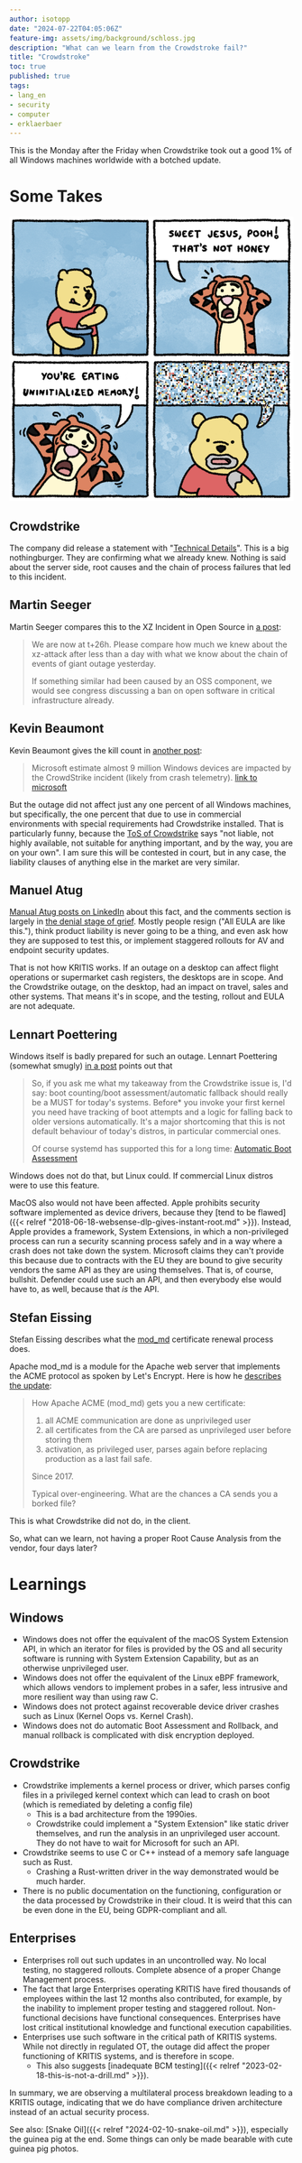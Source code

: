 ```yaml
---
author: isotopp
date: "2024-07-22T04:05:06Z"
feature-img: assets/img/background/schloss.jpg
description: "What can we learn from the Crowdstroke fail?"
title: "Crowdstroke"
toc: true
published: true
tags:
- lang_en
- security
- computer
- erklaerbaer
---
```


This is the Monday after the Friday 
when Crowdstrike took out a good 1% of all Windows machines worldwide with a botched update.

# Some Takes

![](/uploads/2024/07/crowdstroke-01.png)

## Crowdstrike
The company did release a statement with 
"[Technical Details](https://www.crowdstrike.com/blog/falcon-update-for-windows-hosts-technical-details/)".
This is a big nothingburger.
They are confirming what we already knew.
Nothing is said about the server side, root causes and the chain of process failures that led to this incident.

## Martin Seeger

Martin Seeger compares this to the XZ Incident in Open Source in 
[a post](https://infosec.exchange/@masek/112817758224618946):
> We are now at t+26h.
> Please compare
> how much we knew about the xz-attack after less than a day with what
> we know about the chain of events of giant outage yesterday.
> 
> If something similar had been caused by an OSS component,
> we would see congress discussing a ban on open software in critical infrastructure already.

## Kevin Beaumont

Kevin Beaumont gives the kill count in 
[another post](https://cyberplace.social/@GossiTheDog/112819549722486621):
> Microsoft estimate almost 9 million Windows devices are impacted by the CrowdStrike incident
> (likely from crash telemetry).
> [link to microsoft](https://blogs.microsoft.com/blog/2024/07/20/helping-our-customers-through-the-crowdstrike-outage/)

But the outage did not affect just any one percent of all Windows machines,
but specifically, the one percent
that due to use in commercial environments with special requirements had Crowdstrike installed.
That is particularly funny, because the 
[ToS of Crowdstrike](https://www.crowdstrike.com/terms-and-conditions-de/)
says "not liable, not highly available, not suitable for anything important, and by the way, you are on your own".
I am sure this will be contested in court,
but in any case, the liability clauses of anything else in the market are very similar.

## Manuel Atug

[Manual Atug posts on LinkedIn](https://www.linkedin.com/posts/manuel-honkhase-atug-820b27241_crowdstrike-kritis-activity-7220713390443241472-1EMl/)
about this fact, and the comments section is largely in
[the denial stage of grief](https://en.wikipedia.org/wiki/Five_stages_of_grief).
Mostly people resign ("All EULA are like this."), 
think product liability is never going to be a thing,
and even ask how they are supposed to test this, or implement staggered rollouts for AV and endpoint security updates.

That is not how KRITIS works.
If an outage on a desktop can affect flight operations or supermarket cash registers,
the desktops are in scope.
And the Crowdstrike outage, on the desktop, had an impact on travel, sales and other systems.
That means it's in scope, and the testing, rollout and EULA are not adequate.

## Lennart Poettering

Windows itself is badly prepared for such an outage.
Lennart Poettering (somewhat smugly) 
[in a post](https://mastodon.social/@pid_eins/112818864687187963)
points out that
> So, if you ask me what my takeaway from the Crowdstrike issue is, I'd say:
> boot counting/boot assessment/automatic fallback should really be a MUST for today's systems.
> Before* you invoke your first kernel you need
> have tracking of boot attempts and a logic for falling back to older versions automatically.
> It's a major shortcoming that this is not default behaviour of today's distros, in particular commercial ones.
> 
> Of course systemd has supported this for a long time:
> [Automatic Boot Assessment](https://systemd.io/AUTOMATIC_BOOT_ASSESSMENT/)

Windows does not do that, but Linux could.
If commercial Linux distros were to use this feature.

MacOS also would not have been affected.
Apple prohibits security software implemented as device drivers,
because they [tend to be flawed]({{< relref "2018-06-18-websense-dlp-gives-instant-root.md" >}}).
Instead, Apple provides a framework, System Extensions,
in which a non-privileged process can run a security scanning process safely and in a way
where a crash does not take down the system.
Microsoft claims they can't provide this
because due to contracts with the EU they are bound to give security vendors the same API as they are using themselves.
That is, of course, bullshit.
Defender could use such an API, and then everybody else would have to, as well, because that *is* the API.

## Stefan Eissing

Stefan Eissing describes what the [mod_md]() certificate renewal process does.

Apache mod_md is a module for the Apache web server that implements the ACME protocol as spoken by Let's Encrypt.
Here is how he [describes the update](https://chaos.social/@icing/112829370177074835):
> How Apache ACME (mod_md) gets you a new certificate:
> 
> 1. all ACME communication are done as unprivileged user
> 2. all certificates from the CA are parsed as unprivileged user before storing them
> 3. activation, as privileged user, parses again before replacing production as a last fail safe.
> 
> Since 2017.
> 
> Typical over-engineering. What are the chances a CA sends you a borked file?

This is what Crowdstrike did not do, in the client.

So, what can we learn, not having a proper Root Cause Analysis from the vendor, four days later?




# Learnings

## Windows

- Windows does not offer the equivalent of the macOS System Extension API,
  in which an iterator for files is provided by the OS
  and all security software is running with System Extension Capability,
  but as an otherwise unprivileged user.
- Windows does not offer the equivalent of the Linux eBPF framework,
  which allows vendors to implement probes in a safer, less intrusive and more resilient way than using raw C.
- Windows does not protect against recoverable device driver crashes such as Linux (Kernel Oops vs. Kernel Crash).
- Windows does not do automatic Boot Assessment and Rollback,
  and manual rollback is complicated with disk encryption deployed.

## Crowdstrike

- Crowdstrike implements a kernel process or driver,
  which parses config files in a privileged kernel context which can lead to crash on boot
  (which is remediated by deleting a config file)
  - This is a bad architecture from the 1990ies.
  - Crowdstrike could implement a "System Extension" like static driver themselves,
    and run the analysis in an unprivileged user account.
    They do not have to wait for Microsoft for such an API.
- Crowdstrike seems to use C or C++ instead of a memory safe language such as Rust.
  - Crashing a Rust-written driver in the way demonstrated would be much harder.
- There is no public documentation on the functioning, configuration or the data processed by Crowdstrike in their cloud.
  It is weird that this can be even done in the EU, being GDPR-compliant and all.

## Enterprises

- Enterprises roll out such updates in an uncontrolled way.
  No local testing, no staggered rollouts.
  Complete absence of a proper Change Management process.
- The fact
  that large Enterprises operating KRITIS have fired thousands of employees within the last 12 months also contributed,
  for example, by the inability to implement proper testing and staggered rollout.
  Non-functional decisions have functional consequences.
  Enterprises have lost critical institutional knowledge and functional execution capabilities.
- Enterprises use such software in the critical path of KRITIS systems.
  While not directly in regulated OT, the outage did affect the proper functioning of KRITIS systems,
  and is therefore in scope.
  - This also suggests [inadequate BCM testing]({{< relref "2023-02-18-this-is-not-a-drill.md" >}}). 

In summary,
we are observing a multilateral process breakdown leading to a KRITIS outage,
indicating that we do have compliance driven architecture instead of an actual security process.

See also: [Snake Oil]({{< relref "2024-02-10-snake-oil.md" >}}),
especially the guinea pig at the end.
Some things can only be made bearable with cute guinea pig photos.
